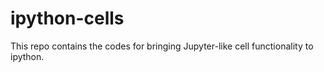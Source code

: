 # ipython-cells

This repo contains the codes for bringing Jupyter-like cell functionality to ipython.
